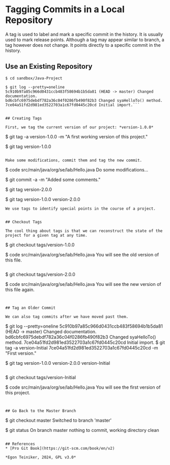 # Tagging Commits in a Local Repository

A tag is used to label and mark a specific commit in the history.
It is usually used to mark release points.
Although a tag may appear similar to branch, a tag however does not change.
It points directly to a specific commit in the history.

## Use an Existing Repository

```
$ cd sandbox/Java-Project

$ git log --pretty=oneline
5c910b97a85c966d0431ccb483f58694b1b5da81 (HEAD -> master) Changed documentation.
bd6cbfc6975debdf782a36c04f0286fb490f82b3 Changed syaHelloTo() method.
7ce04a51fd2d981ed3522703a1c67fd0445c20cd Initial import.```


## Creating Tags

First, we tag the current version of our project: *version-1.0.0*

```
$ git tag -a version-1.0.0 -m "A first working version of this project."

$ git tag
version-1.0.0
```

Make some modifications, commit them and tag the new commit.

``` 
$ code src/main/java/org/se/lab/Hello.java
Do some modifications...

$ git commit -a -m "Added some comments."

$ git tag version-2.0.0

$ git tag
version-1.0.0
version-2.0.0
```
We use tags to identify special points in the course of a project.


## Checkout Tags

The cool thing about tags is that we can reconstruct the state of the 
project for a given tag at any time.

```
$ git checkout tags/version-1.0.0

$ code src/main/java/org/se/lab/Hello.java
You will see the old version of this file.
```

```
$ git checkout tags/version-2.0.0

$ code src/main/java/org/se/lab/Hello.java 
You will see the new version of this file again.
```


## Tag an Older Commit

We can also tag commits after we have moved past them.

```
$ git log --pretty=oneline
5c910b97a85c966d0431ccb483f58694b1b5da81 (HEAD -> master) Changed documentation.
bd6cbfc6975debdf782a36c04f0286fb490f82b3 Changed syaHelloTo() method.
7ce04a51fd2d981ed3522703a1c67fd0445c20cd Initial import.
$ git tag -a version-Initial 7ce04a51fd2d981ed3522703a1c67fd0445c20cd -m "First version."

$ git tag
version-1.0.0
version-2.0.0
version-Initial
```

```
$ git checkout tags/version-Initial

$ code src/main/java/org/se/lab/Hello.java
You will see the first version of this project.
```
 
 
## Go Back to the Master Branch

```
$ git checkout master
Switched to branch 'master'

$ git status
On branch master
nothing to commit, working directory clean
```

## References
* [Pro Git Book](https://git-scm.com/book/en/v2)

*Egon Teiniker, 2024, GPL v3.0*
